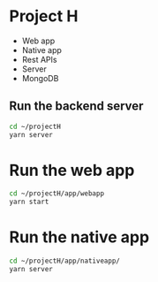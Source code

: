 # Project H

- Web app
- Native app
- Rest APIs
- Server
- MongoDB

## Run the backend server

```bash
cd ~/projectH
yarn server
```

# Run the web app

```bash
cd ~/projectH/app/webapp
yarn start
```

# Run the native app

```bash
cd ~/projectH/app/nativeapp/
yarn server
```
